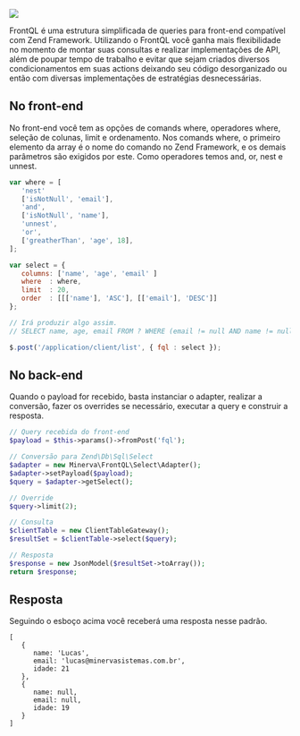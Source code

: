 ![](http://i.imgur.com/1dsGBRD.png)

FrontQL é uma estrutura simplificada de queries para front-end compatível com Zend Framework. Utilizando o FrontQL você ganha mais flexibilidade no momento de montar suas consultas e realizar implementações de API, além de poupar tempo de trabalho e evitar que sejam criados diversos condicionamentos em suas actions deixando seu código desorganizado ou então com diversas implementações de estratégias desnecessárias.

## No front-end

No front-end você tem as opções de comands where, operadores where, seleção de colunas, limit e ordenamento. Nos comands where, o primeiro elemento da array é o nome do comando no Zend Framework, e os demais parâmetros são exigidos por este. Como operadores temos and, or, nest e unnest.

```js
var where = [
   'nest'
   ['isNotNull', 'email'],
   'and',
   ['isNotNull', 'name'],
   'unnest',
   'or',
   ['greatherThan', 'age', 18],
];

var select = {
   columns: ['name', 'age', 'email' ]
   where  : where,
   limit  : 20,
   order  : [[['name'], 'ASC'], [['email'], 'DESC']]
};

// Irá produzir algo assim.
// SELECT name, age, email FROM ? WHERE (email != null AND name != null) OR age > 18 ORDER BY name ASC

$.post('/application/client/list', { fql : select });
```

## No back-end
Quando o payload for recebido, basta instanciar o adapter, realizar a conversão, fazer os overrides se necessário, executar a query e construir a resposta.

```php
// Query recebida do front-end
$payload = $this->params()->fromPost('fql');

// Conversão para Zend\Db\Sql\Select
$adapter = new Minerva\FrontQL\Select\Adapter();
$adapter->setPayload($payload);
$query = $adapter->getSelect();

// Override
$query->limit(2);

// Consulta
$clientTable = new ClientTableGateway();
$resultSet = $clientTable->select($query);

// Resposta
$response = new JsonModel($resultSet->toArray());
return $response;
```

## Resposta
Seguindo o esboço acima você receberá uma resposta nesse padrão.

```
[
   {
      name: 'Lucas',
      email: 'lucas@minervasistemas.com.br',
      idade: 21
   },
   {
      name: null,
      email: null,
      idade: 19
   }
]
```
